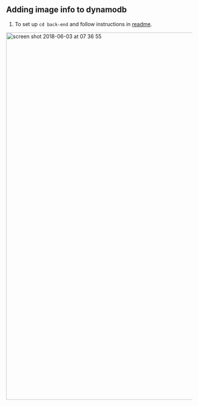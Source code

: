 ## Adding image info to dynamodb

1. To set up `cd back-end` and follow instructions in [readme](back-end/readme.md).

<img width="990" alt="screen shot 2018-06-03 at 07 36 55" src="https://user-images.githubusercontent.com/4153982/40883581-0f26966e-6701-11e8-87cd-8d84db384aab.png">
